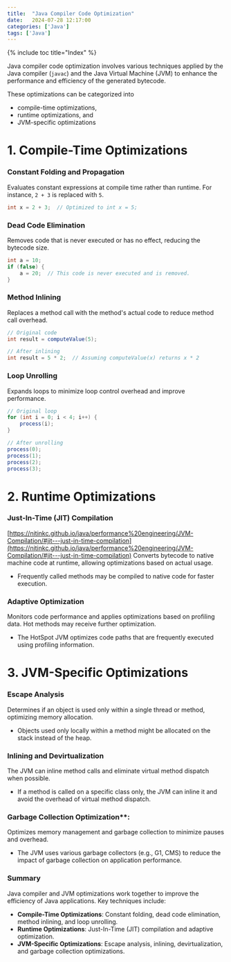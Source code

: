 ```yaml
---
title:  "Java Compiler Code Optimization"
date:   2024-07-28 12:17:00
categories: ['Java']
tags: ['Java']
---
```


{% include toc title="Index" %}

Java compiler code optimization involves various techniques applied by the Java compiler (`javac`) and 
the Java Virtual Machine (JVM) to enhance the performance and efficiency of the generated bytecode. 

These optimizations can be categorized into
- compile-time optimizations, 
- runtime optimizations, and 
- JVM-specific optimizations

# 1. Compile-Time Optimizations

### Constant Folding and Propagation
Evaluates constant expressions at compile time rather than runtime. For instance, `2 + 3` is replaced with `5`.

```java
int x = 2 + 3;  // Optimized to int x = 5;
```

### Dead Code Elimination
Removes code that is never executed or has no effect, reducing the bytecode size.

```java
int a = 10;
if (false) {
    a = 20;  // This code is never executed and is removed.
}
```

### Method Inlining
Replaces a method call with the method's actual code to reduce method call overhead.

```java
// Original code
int result = computeValue(5);

// After inlining
int result = 5 * 2;  // Assuming computeValue(x) returns x * 2
```

### Loop Unrolling
Expands loops to minimize loop control overhead and improve performance.
```java
// Original loop
for (int i = 0; i < 4; i++) {
    process(i);
}

// After unrolling
process(0);
process(1);
process(2);
process(3);
```

# 2. Runtime Optimizations

### Just-In-Time (JIT) Compilation
[https://nitinkc.github.io/java/performance%20engineering/JVM-Compilation/#jit---just-in-time-compilation](https://nitinkc.github.io/java/performance%20engineering/JVM-Compilation/#jit---just-in-time-compilation)
Converts bytecode to native machine code at runtime, allowing optimizations based on actual usage.
- Frequently called methods may be compiled to native code for faster execution.

### Adaptive Optimization
Monitors code performance and applies optimizations based on profiling data. Hot methods may receive further optimization.
- The HotSpot JVM optimizes code paths that are frequently executed using profiling information.

# 3. JVM-Specific Optimizations

### Escape Analysis
Determines if an object is used only within a single thread or method, optimizing memory allocation.
- Objects used only locally within a method might be allocated on the stack instead of the heap.

### Inlining and Devirtualization
The JVM can inline method calls and eliminate virtual method dispatch when possible.
- If a method is called on a specific class only, the JVM can inline it and avoid the overhead of virtual method dispatch.

### Garbage Collection Optimization**:
Optimizes memory management and garbage collection to minimize pauses and overhead.
- The JVM uses various garbage collectors (e.g., G1, CMS) to reduce the impact of garbage collection on application performance.

### Summary

Java compiler and JVM optimizations work together to improve the efficiency of Java applications. Key techniques include:

- **Compile-Time Optimizations**: Constant folding, dead code elimination, method inlining, and loop unrolling.
- **Runtime Optimizations**: Just-In-Time (JIT) compilation and adaptive optimization.
- **JVM-Specific Optimizations**: Escape analysis, inlining, devirtualization, and garbage collection optimizations.
